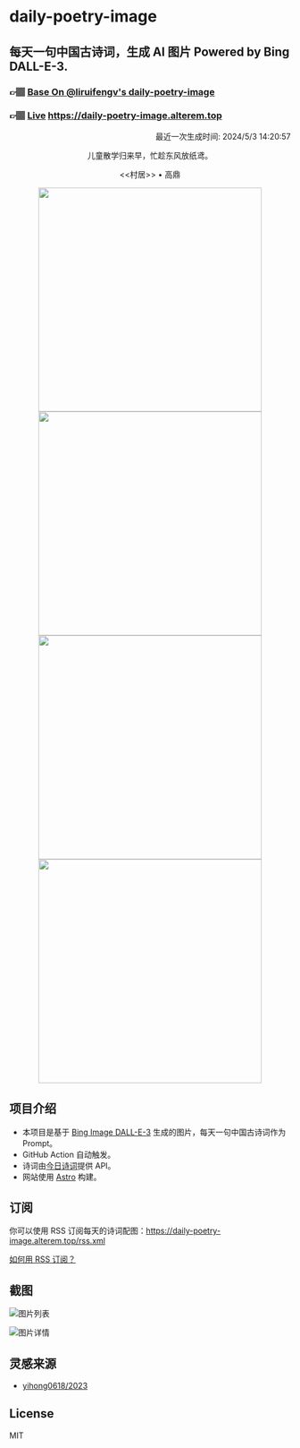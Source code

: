 
# daily-poetry-image

## 每天一句中国古诗词，生成 AI 图片 Powered by Bing DALL-E-3.

### 👉🏽 [Base On @liruifengv's daily-poetry-image](https://github.com/liruifengv/daily-poetry-image)

### 👉🏽 [Live](https://daily-poetry-image.alterem.top/) https://daily-poetry-image.alterem.top

<p align="right">
  最近一次生成时间: 2024/5/3 14:20:57
</p>
<p align="center">
儿童散学归来早，忙趁东风放纸鸢。
</p>
<p align="center">
<<村居>> • 高鼎
</p>
<p align="center">
<img src="https://tse3.mm.bing.net/th/id/OIG3.8Xt04Qcr1g3LKuu4pihU" height="400" width="400" />
<img src="https://tse3.mm.bing.net/th/id/OIG3.dXkUMGtgOR4qdLdTj9aM" height="400" width="400" />
<img src="https://tse1.mm.bing.net/th/id/OIG3.zOhRK_BjIdYvxTGgToEw" height="400" width="400" />
<img src="https://tse4.mm.bing.net/th/id/OIG3.NW9JR2EnGxMkncj5edew" height="400" width="400" />
</p>

## 项目介绍

-   本项目是基于 [Bing Image DALL-E-3](https://www.bing.com/images/create) 生成的图片，每天一句中国古诗词作为 Prompt。
-   GitHub Action 自动触发。
-   诗词由[今日诗词](https://www.jinrishici.com/)提供 API。
-   网站使用 [Astro](https://astro.build) 构建。

## 订阅

你可以使用 RSS 订阅每天的诗词配图：https://daily-poetry-image.alterem.top/rss.xml

[如何用 RSS 订阅？](https://zhuanlan.zhihu.com/p/55026716)

## 截图

![图片列表](./screenshots/Snipaste_2023-12-28_21-00-26.png)

![图片详情](./screenshots/Snipaste_2023-12-28_21-00-53.png)

## 灵感来源

-   [yihong0618/2023](https://github.com/yihong0618/2023)

## License

MIT
